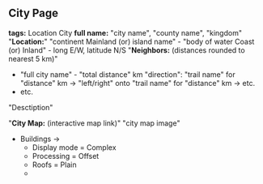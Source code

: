 
## City Page
**tags:** Location City
**full name:** "city name", "county name", "kingdom"
"**Location:**" "continent Mainland (or) island name" - "body of water Coast (or) Inland" - long E/W, latitude N/S
"**Neighbors:**  (distances rounded to nearest 5 km)"
- "full city name" - "total distance" km "direction": "trail name" for "distance" km -> "left/right" onto "trail name" for "distance" km -> etc.
- etc.

"Desctiption"

"**City Map:** (interactive map link)"
"city map image"
- Buildings -> 
	- Display mode = Complex
	- Processing = Offset
	- Roofs = Plain
	- 